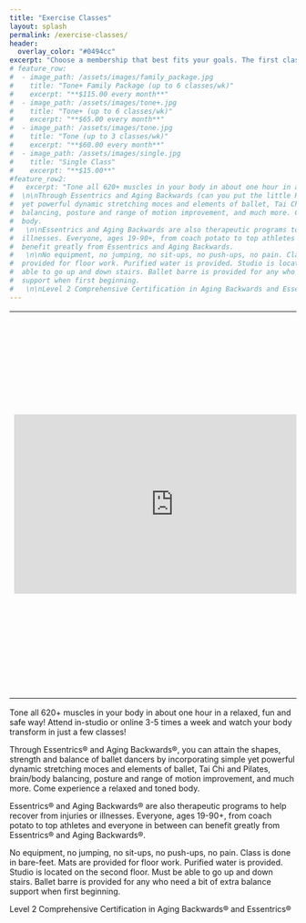 ```yaml
---
title: "Exercise Classes"
layout: splash
permalink: /exercise-classes/
header:
  overlay_color: "#0494cc"
excerpt: "Choose a membership that best fits your goals. The first class is **always** free"
# feature_row:
#  - image_path: /assets/images/family_package.jpg
#    title: "Tone+ Family Package (up to 6 classes/wk)"
#    excerpt: "**$115.00 every month**"
#  - image_path: /assets/images/tone+.jpg
#    title: "Tone+ (up to 6 classes/wk)"
#    excerpt: "**$65.00 every month**"
#  - image_path: /assets/images/tone.jpg
#    title: "Tone (up to 3 classes/wk)"
#    excerpt: "**$60.00 every month**"
#  - image_path: /assets/images/single.jpg
#    title: "Single Class"
#    excerpt: "**$15.00**"
#feature_row2:
#   excerpt: "Tone all 620+ muscles in your body in about one hour in a relaxed, fun and safe way! Attend #  in-studio or online 3-5 times a week and watch your body transform in just a few classes!
#  \n\nThrough Essentrics and Aging Backwards (can you put the little R or C in the circle next to these  #  names?),  you can attain the shapes, strength and balance of ballet dancers by incorporating simple
#  yet powerful dynamic stretching moces and elements of ballet, Tai Chi and Pilates, brain/body 
#  balancing, posture and range of motion improvement, and much more. Come experience a relaxed and toned 
#  body.
#   \n\nEssentrics and Aging Backwards are also therapeutic programs to help recover from injuries or
#  illnesses. Everyone, ages 19-90+, from coach potato to top athletes and everyone in between can 
#  benefit greatly from Essentrics and Aging Backwards.
#   \n\nNo equipment, no jumping, no sit-ups, no push-ups, no pain. Class is done in bare-feet. Mats are 
#  provided for floor work. Purified water is provided. Studio is located on the second floor. Must be 
#  able to go up and down stairs. Ballet barre is provided for any who need a bit of extra balance 
#  support when first beginning.
#   \n\nLevel 2 Comprehensive Certification in Aging Backwards and Essentrics"
---
```


<table style="width:100%">
  <tr>
    <td><iframe width="560" height="315" src="https://www.youtube.com/embed/hUOhCt48zkU" title="YouTube video player" frameborder="0" allow="accelerometer; autoplay; clipboard-write; encrypted-media; gyroscope; picture-in-picture; web-share" allowfullscreen></iframe></td>
    <td><p>MWF     7:45-8:45 a.m.<br>
    Saturdays       9:30-8:30 a.m.<br>
    W Eve       6:30-7:30 p.m.<br>
    Monthly Memberships<br>
    4+ classes per week -- $82/month<br>
    3 classes per week -- $67/month<br>
    2 classes per week -- $60/month<br>
    1 class per week -- $33/month<br>
    Single class without monthly membership -- $15<br>
    No contracts.<br>
    Pay at the beginning of the month via Zelle, check or cash<br></p></td>
  </tr>
</table>

Tone all 620+ muscles in your body in about one hour in a relaxed, fun and safe way! Attend in-studio or online 3-5 times a week and watch your body transform in just a few classes!

Through Essentrics® and Aging Backwards®, you can attain the shapes, strength and balance of ballet dancers by incorporating simple yet powerful dynamic stretching moces and elements of ballet, Tai Chi and Pilates, brain/body balancing, posture and range of motion improvement, and much more. Come experience a relaxed and toned body.

Essentrics® and Aging Backwards® are also therapeutic programs to help recover from injuries or illnesses. Everyone, ages 19-90+, from coach potato to top athletes and everyone in between can benefit greatly from Essentrics® and Aging Backwards®.

No equipment, no jumping, no sit-ups, no push-ups, no pain. Class is done in bare-feet. Mats are provided for floor work. Purified water is provided. Studio is located on the second floor. Must be able to go up and down stairs. Ballet barre is provided for any who need a bit of extra balance support when first beginning.

Level 2 Comprehensive Certification in Aging Backwards® and Essentrics®

<!-- {% include feature_row id="feature_row2" type="center" %} -->

<!-- {% include feature_row %} -->